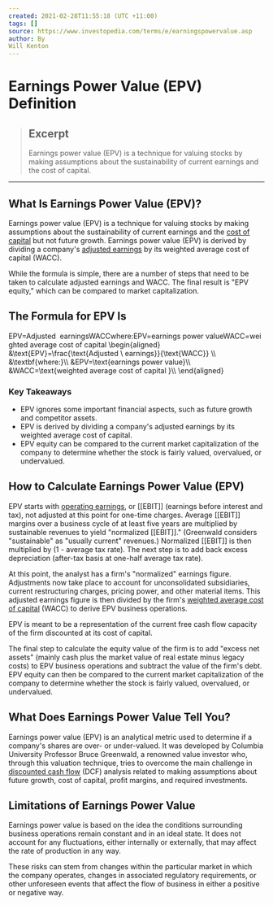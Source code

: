 ```yaml
---
created: 2021-02-28T11:55:18 (UTC +11:00)
tags: []
source: https://www.investopedia.com/terms/e/earningspowervalue.asp
author: By
Will Kenton
---
```


# Earnings Power Value (EPV) Definition

> ## Excerpt
> Earnings power value (EPV) is a technique for valuing stocks by making assumptions about the sustainability of current earnings and the cost of capital.

---
## What Is Earnings Power Value (EPV)?

Earnings power value (EPV) is a technique for valuing stocks by making assumptions about the sustainability of current earnings and the [cost of capital](https://www.investopedia.com/terms/c/costofcapital.asp) but not future growth. Earnings power value (EPV) is derived by dividing a company's [adjusted earnings](https://www.investopedia.com/terms/a/adjusted-earnings.asp) by its weighted average cost of capital (WACC).

While the formula is simple, there are a number of steps that need to be taken to calculate adjusted earnings and WACC. The final result is "EPV equity," which can be compared to market capitalization.

## The Formula for EPV Is

EPV\=Adjusted  earningsWACCwhere:EPV\=earnings power valueWACC\=weighted average cost of capital \\begin{aligned} &\\text{EPV}=\\frac{\\text{Adjusted \\ earnings}}{\\text{WACC}} \\\\ &\\textbf{where:}\\\\ &EPV=\\text{earnings power value}\\\\ &WACC=\\text{weighted average cost of capital }\\\\ \\end{aligned}

### Key Takeaways

-   EPV ignores some important financial aspects, such as future growth and competitor assets.
-   EPV is derived by dividing a company's adjusted earnings by its weighted average cost of capital.
-   EPV equity can be compared to the current market capitalization of the company to determine whether the stock is fairly valued, overvalued, or undervalued.

## How to Calculate Earnings Power Value (EPV)

EPV starts with [operating earnings](https://www.investopedia.com/terms/o/operatingearnings.asp), or [[EBIT]] (earnings before interest and tax), not adjusted at this point for one-time charges. Average [[EBIT]] margins over a business cycle of at least five years are multiplied by sustainable revenues to yield "normalized [[EBIT]]." (Greenwald considers "sustainable" as "usually current" revenues.) Normalized [[EBIT]] is then multiplied by (1 - average tax rate). The next step is to add back excess depreciation (after-tax basis at one-half average tax rate).

At this point, the analyst has a firm's "normalized" earnings figure. Adjustments now take place to account for unconsolidated subsidiaries, current restructuring charges, pricing power, and other material items. This adjusted earnings figure is then divided by the firm's [weighted average cost of capital](https://www.investopedia.com/terms/w/wacc.asp) (WACC) to derive EPV business operations.

EPV is meant to be a representation of the current free cash flow capacity of the firm discounted at its cost of capital.

The final step to calculate the equity value of the firm is to add "excess net assets" (mainly cash plus the market value of real estate minus legacy costs) to EPV business operations and subtract the value of the firm's debt. EPV equity can then be compared to the current market capitalization of the company to determine whether the stock is fairly valued, overvalued, or undervalued.

## What Does Earnings Power Value Tell You?

Earnings power value (EPV) is an analytical metric used to determine if a company's shares are over- or under-valued. It was developed by Columbia University Professor Bruce Greenwald, a renowned value investor who, through this valuation technique, tries to overcome the main challenge in [discounted cash flow](https://www.investopedia.com/terms/d/dcf.asp) (DCF) analysis related to making assumptions about future growth, cost of capital, profit margins, and required investments.

## Limitations of Earnings Power Value

Earnings power value is based on the idea the conditions surrounding business operations remain constant and in an ideal state. It does not account for any fluctuations, either internally or externally, that may affect the rate of production in any way.

These risks can stem from changes within the particular market in which the company operates, changes in associated regulatory requirements, or other unforeseen events that affect the flow of business in either a positive or negative way.
